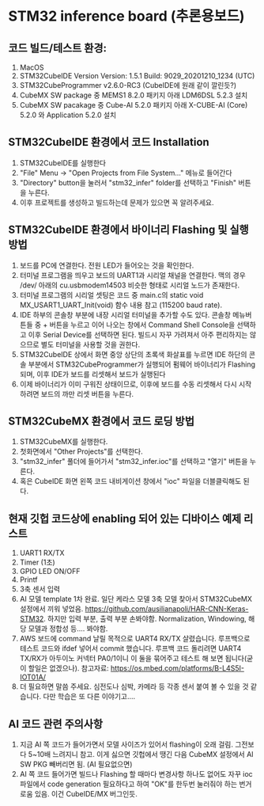 # STM32 inference board (추론용보드)

## 코드 빌드/테스트 환경: 

1. MacOS
2. STM32CubeIDE Version Version: 1.5.1 Build: 9029_20201210_1234 (UTC)
3. STM32CubeProgrammer v2.6.0-RC3 (CubeIDE에 원래 같이 깔린듯?)
4. CubeMX SW package 중 MEMS1 8.2.0 패키지 아래 LDM6DSL 5.2.3 설치
5. CubeMX SW pacakage 중 Cube-AI 5.2.0 패키지 아래 X-CUBE-AI (Core) 5.2.0 와 Application 5.2.0 설치 

## STM32CubeIDE 환경에서 코드 Installation

1. STM32CubeIDE를 실행한다
2. "File" Menu -> "Open Projects from File System..." 메뉴로 들어간다
3. "Directory" button을 눌러서 "stm32_infer" folder를 선택하고 "Finish" 버튼을 누른다. 
4. 이후 프로젝트를 생성하고 빌드하는데 문제가 있으면 꼭 알려주세요.

## STM32CubeIDE 환경에서 바이너리 Flashing 및 실행 방법

1. 보드를 PC에 연결한다. 전원 LED가 들어오는 것을 확인한다.
2. 터미널 프로그램을 띄우고 보드의 UART1과 시리얼 채널을 연결한다. 맥의 경우 /dev/ 아래의 cu.usbmodem14503 비슷한 형태로 시리얼 노드가 존재한다.
3. 터미널 프로그램의 시리얼 셋팅은 코드 중 main.c의 static void MX_USART1_UART_Init(void) 함수 내용 참고 (115200 baud rate). 
4. IDE 하부의 콘솔창 부분에 내장 시리얼 터미널을 추가할 수도 있다. 콘솔창 메뉴버튼들 중 + 버튼을 누르고 이어 나오는 창에서 Command Shell Console을 선택하고 이후 Serial Device를 선택하면 된다. 빌드시 자꾸 가려져서 아주 편리하지는 않으므로 별도 터미널을 사용할 것을 권한다.
5. STM32CubeIDE 상에서 화면 중앙 상단의 초록색 화살표를 누르면 IDE 하단의 콘솔 부분에서 STM32CubeProgrammer가 실행되어 펌웨어 바이너리가 Flashing 되며, 이후 IDE가 보드를 리셋해서 보드가 실행된다
6. 이제 바이너리가 이미 구워진 상태이므로, 이후에 보드를 수동 리셋해서 다시 시작하려면 보드의 까만 리셋 버튼을 누른다.  

## STM32CubeMX 환경에서 코드 로딩 방법

1. STM32CubeMX를 실행한다.
2. 첫화면에서 "Other Projects"를 선택한다.
3. "stm32_infer" 풀더에 들어가서 "stm32_infer.ioc"를 선택하고 "열기" 버튼을 누른다.
4. 혹은 CubeIDE 화면 왼쪽 코드 내비게이션 창에서 "ioc" 파일을 더블클릭해도 된다.

## 현재 깃헙 코드상에 enabling 되어 있는 디바이스 예제 리스트
1. UART1 RX/TX 
2. Timer (1초)
3. GPIO LED ON/OFF
4. Printf
5. 3축 센서 입력
6. AI 모델 template 1차 완료. 일단 케라스 모델 3축 모델 찾아서 STM32CubeMX 설정에서 끼워 넣었음. https://github.com/ausilianapoli/HAR-CNN-Keras-STM32. 하지만 입력 부분, 출력 부분 손봐야함. Normalization, Windowing, 해당 모델과 정합성 등.... 봐야함.
7. AWS 보드에 command 날릴 목적으로 UART4 RX/TX 살렸습니다. 루프백으로 테스트 코드와 ifdef 넣어서 commit 했습니다. 루프백 코드 돌리려면 UART4 TX/RX가 아두이노 커넥터 PA0/1이니 이 둘을 묶어주고 테스트 해 보면 됩니다(굳이 할일은 없겠으나). 참고자료: https://os.mbed.com/platforms/B-L4S5I-IOT01A/
8. 더 필요하면 말씀 주세요. 심전도나 심박, 카메라 등 각종 센서 붙여 볼 수 있을 것 같습니다. 다만 학습은 또 다른 이야기고....

## AI 코드 관련 주의사항
1. 지금 AI 쪽 코드가 들어가면서 모델 사이즈가 있어서 flashing이 오래 걸림. 그전보다 5~10배 느려지니 참고. 이게 싫으면 깃헙에서 땡긴 다음 CubeMX 설정에서 AI SW PKG 빼버리면 됨. (AI 필요없으면)
2. AI 쪽 코드 들어가면 빌드나 Flashing 할 때마다 변경사항 하나도 없어도 자꾸 ioc 파일에서 code generation 필요하다고 하여 "OK"를 한두번 눌러줘야 하는 번거로움 있음. 이건 CubeIDE/MX 버그인듯.

